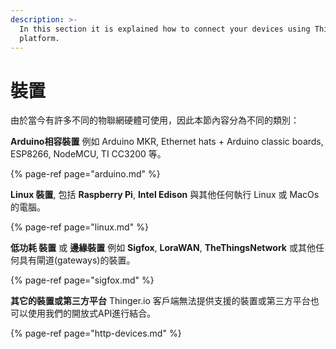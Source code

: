 ```yaml
---
description: >-
  In this section it is explained how to connect your devices using Thinger.io
  platform.
---
```


# 裝置

由於當今有許多不同的物聯網硬體可使用，因此本節內容分為不同的類別：

**Arduino相容裝置** 例如 Arduino MKR,  Ethernet hats + Arduino classic boards, ESP8266, NodeMCU, TI CC3200 等。

{% page-ref page="arduino.md" %}

**Linux 裝置**, 包括 **Raspberry Pi**, **Intel Edison** 與其他任何執行 Linux 或 MacOs 的電腦。

{% page-ref page="linux.md" %}

**低功耗 裝置** 或 **邊緣裝置** 例如 **Sigfox**, **LoraWAN**, **TheThingsNetwork** 或其他任何具有閘道(gateways)的裝置。

{% page-ref page="sigfox.md" %}

**其它的裝置或第三方平台** Thinger.io 客戶端無法提供支援的裝置或第三方平台也可以使用我們的開放式API進行結合。

{% page-ref page="http-devices.md" %}

## 

